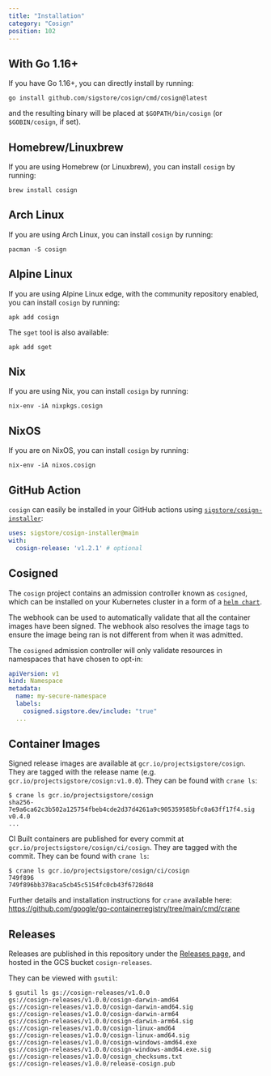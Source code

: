 ```yaml
---
title: "Installation"
category: "Cosign"
position: 102
---
```


## With Go 1.16+

If you have Go 1.16+, you can directly install by running:

```console
go install github.com/sigstore/cosign/cmd/cosign@latest
```

and the resulting binary will be placed at `$GOPATH/bin/cosign` (or `$GOBIN/cosign`, if set).

## Homebrew/Linuxbrew

If you are using Homebrew (or Linuxbrew), you can install `cosign` by running:

```console
brew install cosign
```

## Arch Linux

If you are using Arch Linux, you can install `cosign` by running:

```console
pacman -S cosign
```

## Alpine Linux

If you are using Alpine Linux edge, with the community repository enabled,
you can install `cosign` by running:

```console
apk add cosign
```

The `sget` tool is also available:

```console
apk add sget
```

## Nix

If you are using Nix, you can install `cosign` by running:

```console
nix-env -iA nixpkgs.cosign
```

## NixOS

If you are on NixOS, you can install `cosign` by running:

```console
nix-env -iA nixos.cosign
```

## GitHub Action

`cosign` can easily be installed in your GitHub actions using [`sigstore/cosign-installer`](https://github.com/marketplace/actions/cosign-installer):

```yaml
uses: sigstore/cosign-installer@main
with:
  cosign-release: 'v1.2.1' # optional
```

## Cosigned

The `cosign` project contains an admission controller known as `cosigned`, which can be installed on your Kubernetes cluster in a form of a [`helm chart`](https://github.com/sigstore/helm-charts/tree/main/charts/cosigned).

The webhook can be used to automatically validate that all the container images have been signed.
The webhook also resolves the image tags to ensure the image being ran is not different from when it was admitted.

The `cosigned` admission controller will only validate resources in namespaces
that have chosen to opt-in:

```yaml
apiVersion: v1
kind: Namespace
metadata:
  name: my-secure-namespace
  labels:
    cosigned.sigstore.dev/include: "true"
  ...
```

## Container Images

Signed release images are available at `gcr.io/projectsigstore/cosign`.
They are tagged with the release name (e.g. `gcr.io/projectsigstore/cosign:v1.0.0`).
They can be found with `crane ls`:

```console
$ crane ls gcr.io/projectsigstore/cosign
sha256-7e9a6ca62c3b502a125754fbeb4cde2d37d4261a9c905359585bfc0a63ff17f4.sig
v0.4.0
...
```

CI Built containers are published for every commit at `gcr.io/projectsigstore/cosign/ci/cosign`.
They are tagged with the commit.
They can be found with `crane ls`:

```console
$ crane ls gcr.io/projectsigstore/cosign/ci/cosign
749f896
749f896bb378aca5cb45c5154fc0cb43f6728d48
```

Further details and installation instructions for `crane` available here: https://github.com/google/go-containerregistry/tree/main/cmd/crane

## Releases

Releases are published in this repository under the [Releases page](https://github.com/sigstore/cosign/releases), and hosted in the GCS bucket `cosign-releases`.

They can be viewed with `gsutil`:

```console
$ gsutil ls gs://cosign-releases/v1.0.0
gs://cosign-releases/v1.0.0/cosign-darwin-amd64
gs://cosign-releases/v1.0.0/cosign-darwin-amd64.sig
gs://cosign-releases/v1.0.0/cosign-darwin-arm64
gs://cosign-releases/v1.0.0/cosign-darwin-arm64.sig
gs://cosign-releases/v1.0.0/cosign-linux-amd64
gs://cosign-releases/v1.0.0/cosign-linux-amd64.sig
gs://cosign-releases/v1.0.0/cosign-windows-amd64.exe
gs://cosign-releases/v1.0.0/cosign-windows-amd64.exe.sig
gs://cosign-releases/v1.0.0/cosign_checksums.txt
gs://cosign-releases/v1.0.0/release-cosign.pub
```
